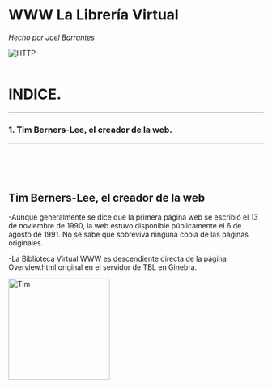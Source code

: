 # WWW La Librería Virtual
*Hecho por Joel Barrantes*

![HTTP](https://media.giphy.com/media/5zsi2v0SD5wmo3fiQC/giphy.gif)
<br />
<br />
# INDICE.
-----------------------
### 1. Tim Berners-Lee, el creador de la web.
*****************************
<br />
<br />
<br />

## Tim Berners-Lee, el creador de la web

-Aunque generalmente se dice que la primera página web se escribió el 13 de noviembre de 1990, la web estuvo disponible públicamente el 6 de agosto de 1991. No se sabe que sobreviva ninguna copia de las páginas originales.

-La Biblioteca Virtual WWW es descendiente directa de la página Overview.html original en el servidor de TBL en Ginebra.


<img src="/img/Tim_Berners_Lee.jpg" alt="Tim" width="200"/>
